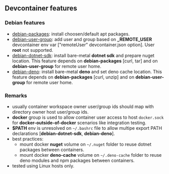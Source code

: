 
## Devcontainer features

### Debian features
- [debian-packages](features/debian-packages): install choosen/default apt packages.
- [debian-user-group](features/debian-user-group): add user and group based on **_REMOTE_USER** devcontainer env var ["remoteUser" devcontainer.json option]. User **root** not supported.
- [debian-dotnet-sdk](features/debian-dotnet-sdk): install bare-metal **dotnet sdk** and prepare nuget location. This feature depends on **debian-packages** [curl, tar] and on **debian-user-group** for remote user home.
- [debian-deno](features/debian-deno): install bare-metal **deno** and set deno cache location. This feature depends on **debian-packages** [curl, unzip] and on **debian-user-group** for remote user home.

### Remarks
- usually container workspace owner user/group ids should map with directory owner host user/group ids.
- **docker** group is used to allow container user access to host `docker.sock` for **docker-outside-of-docker** scenarios like integration testing.
- **$PATH** env is unresolved on `~/.bashrc` file to allow multipe export PATH declarations [**debian-dotnet-sdk**, **debian-deno**].
- best practices: 
    - mount docker **nuget** volume on `~/.nuget` folder to reuse dotnet packages between containers.
    - mount docker **deno-cache** volume on `~/.deno-cache` folder to reuse deno modules and npm packages between containers. 
- tested using Linux hosts only.
